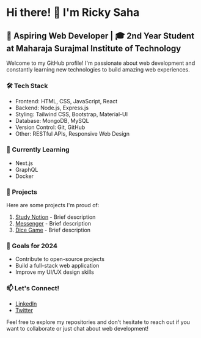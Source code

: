 # Hi there! 👋 I'm Ricky Saha

## 🚀 Aspiring Web Developer | 🎓 2nd Year Student at Maharaja Surajmal Institute of Technology

Welcome to my GitHub profile! I'm passionate about web development and constantly learning new technologies to build amazing web experiences.

### 🛠️ Tech Stack

- Frontend: HTML, CSS, JavaScript, React
- Backend: Node.js, Express.js
- Styling: Tailwind CSS, Bootstrap, Material-UI
- Database: MongoDB, MySQL
- Version Control: Git, GitHub
- Other: RESTful APIs, Responsive Web Design

### 🌱 Currently Learning

- Next.js
- GraphQL
- Docker

### 💼 Projects

Here are some projects I'm proud of:

1. [Study Notion](https://github.com/Ricky-saha/Study-Notion) - Brief description
2. [Messenger](https://github.com/Ricky-saha/Messenger) - Brief description
3. [Dice Game](https://github.com/Ricky-saha/Dice-Game) - Brief description


### 🎯 Goals for 2024

- Contribute to open-source projects
- Build a full-stack web application
- Improve my UI/UX design skills

### 📫 Let's Connect!

- [LinkedIn](https://www.linkedin.com/in/ricky-saha/)
- [Twitter](https://x.com/saha__ricky)


Feel free to explore my repositories and don't hesitate to reach out if you want to collaborate or just chat about web development!

